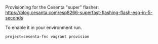 Provisioning for the Cesenta "super" flasher:
https://blog.cesanta.com/esp8266-superfast-flashing-flash-esp-in-5-seconds


To enable it in your environment run.

```
project=cesenta-fnc vagrant provision
```


